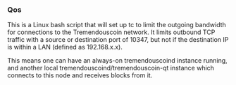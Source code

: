 ### Qos ###

This is a Linux bash script that will set up tc to limit the outgoing bandwidth for connections to the Tremendouscoin network. It limits outbound TCP traffic with a source or destination port of 10347, but not if the destination IP is within a LAN (defined as 192.168.x.x).

This means one can have an always-on tremendouscoind instance running, and another local tremendouscoind/tremendouscoin-qt instance which connects to this node and receives blocks from it.
